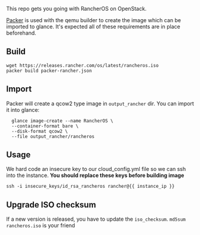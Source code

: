 This repo gets you going with RancherOS on OpenStack.

[Packer](http://packer.io) is used with the qemu builder to create the image which can be imported to glance. It's expected all of these requirements are in place beforehand.

## Build
```
wget https://releases.rancher.com/os/latest/rancheros.iso
packer build packer-rancher.json
```

## Import
Packer will create a qcow2 type image in `output_rancher` dir. You can import it into glance:

```
  glance image-create --name RancherOS \
  --container-format bare \
  --disk-format qcow2 \
  --file output_rancher/rancheros
```

## Usage
We hard code an insecure key to our cloud_config.yml file so we can ssh into the instance. **You should replace these keys before building image**
```
ssh -i insecure_keys/id_rsa_rancheros rancher@{{ instance_ip }}
```

## Upgrade ISO checksum

If a new version is released, you have to update the `iso_checksum`. ```md5sum rancheros.iso``` is your friend